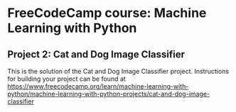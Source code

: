 # FreeCodeCamp course: Machine Learning with Python
## Project 2: Cat and Dog Image Classifier

This is the solution of the Cat and Dog Image Classifier project. Instructions for building your project can be found at https://www.freecodecamp.org/learn/machine-learning-with-python/machine-learning-with-python-projects/cat-and-dog-image-classifier

